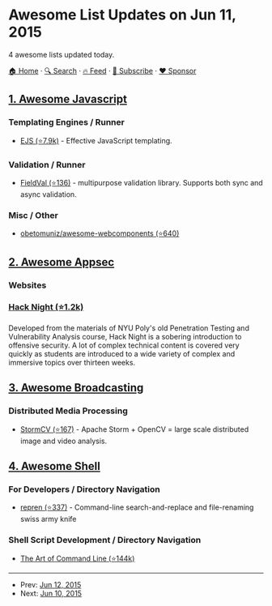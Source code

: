 # Awesome List Updates on Jun 11, 2015

4 awesome lists updated today.

[🏠 Home](/README.md) · [🔍 Search](https://www.trackawesomelist.com/search/) · [🔥 Feed](https://www.trackawesomelist.com/rss.xml) · [📮 Subscribe](https://trackawesomelist.us17.list-manage.com/subscribe?u=d2f0117aa829c83a63ec63c2f&id=36a103854c) · [❤️  Sponsor](https://github.com/sponsors/theowenyoung)



## [1. Awesome Javascript](/content/sorrycc/awesome-javascript/README.md)

### Templating Engines / Runner

*   [EJS (⭐7.9k)](https://github.com/mde/ejs) - Effective JavaScript templating.

### Validation / Runner

*   [FieldVal (⭐136)](https://github.com/FieldVal/fieldval-js) - multipurpose validation library. Supports both sync and async validation.

### Misc / Other

*   [obetomuniz/awesome-webcomponents (⭐640)](https://github.com/obetomuniz/awesome-webcomponents)

## [2. Awesome Appsec](/content/paragonie/awesome-appsec/README.md)

### Websites

### [Hack Night (⭐1.2k)](https://github.com/isislab/Hack-Night)

Developed from the materials of NYU Poly's old Penetration Testing and Vulnerability Analysis course, Hack Night is a sobering introduction to offensive security. A lot of complex technical content is covered very quickly as students are introduced to a wide variety of complex and immersive topics over thirteen weeks.

## [3. Awesome Broadcasting](/content/ebu/awesome-broadcasting/README.md)

### Distributed Media Processing

*   [StormCV (⭐167)](https://github.com/sensorstorm/StormCV) - Apache Storm + OpenCV = large scale distributed image and video analysis.

## [4. Awesome Shell](/content/alebcay/awesome-shell/README.md)

### For Developers / Directory Navigation

*   [repren (⭐337)](https://github.com/jlevy/repren) - Command-line search-and-replace and file-renaming swiss army knife

### Shell Script Development / Directory Navigation

*   [The Art of Command Line (⭐144k)](https://github.com/jlevy/the-art-of-command-line)

---

- Prev: [Jun 12, 2015](/content/2015/06/12/README.md)
- Next: [Jun 10, 2015](/content/2015/06/10/README.md)
